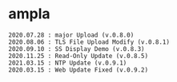 # ampla

	2020.07.28 : major Upload (v.0.8.0)
	2020.08.06 : TLS File Upload Modify (v.0.8.1)
	2020.09.10 : SS Display Demo (v.0.8.3)
	2020.11.25 : Read-Only Update (v.0.8.5)
	2021.03.15 : NTP Update (v.0.9.1)
	2020.03.15 : Web Update Fixed (v.0.9.2)

